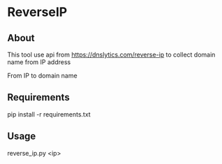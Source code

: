 # ReverseIP
## About
This tool use api from https://dnslytics.com/reverse-ip to collect domain name from IP address

From IP to domain name
## Requirements
pip install -r requirements.txt
## Usage
reverse_ip.py \<ip\>
